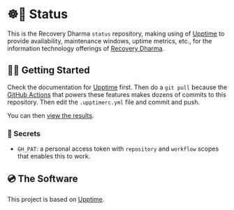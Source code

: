 # ☸️🤖 Status

This is the Recovery Dharma `status` repository, making using of [Upptime](https://github.com/upptime/upptime) to provide availability, maintenance windows, uptime metrics, etc., for the information technology offerings of [Recovery Dharma](https://RecoveryDharma.org/).

## 🏃‍♀️ Getting Started

Check the documentation for [Upptime](https://upptime.js.org/) first. Then do a `git pull` because the [GitHub Actions](https://github.com/features/actions) that powers these features makes dozens of commits to this repository. Then edit the `.upptimerc.yml` file and commit and push.

You can then [view the results](https://recoverydharma.github.io/status/).

### 🤫 Secrets

- `GH_PAT`: a personal access token with `repository` and `workflow` scopes that enables this to work.

## 💿 The Software

This project is based on [Upptime](https://upptime.js.org/).
